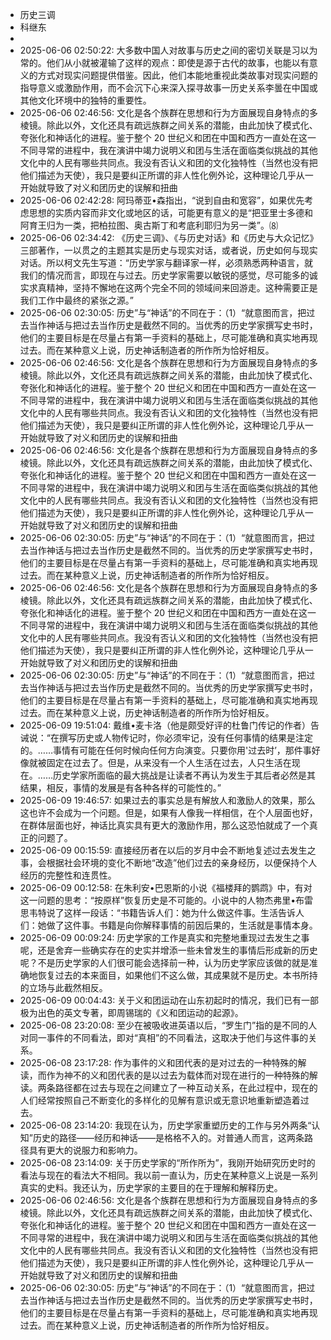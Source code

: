 - 历史三调
- 科继东
- 
- 2025-06-06 02:50:22: 大多数中国人对故事与历史之间的密切关联是习以为常的。他们从小就被灌输了这样的观点：即使是源于古代的故事，也能以有意义的方式对现实问题提供借鉴。因此，他们本能地重视此类故事对现实问题的指导意义或激励作用，而不会沉下心来深入探寻故事一历史关系李曇在中国或其他文化环境中的独特的重要性。
- 2025-06-06 02:46:56: 文化是各个族群在思想和行为方面展现自身特点的多棱镜。除此以外，文化还具有疏远族群之间关系的潜能，由此加快了模式化、夸张化和神话化的进程。鉴于整个 20 世纪义和团在中国和西方一直处在这一不同寻常的进程中，我在演讲中竭力说明义和团与生活在面临类似挑战的其他文化中的人民有哪些共同点。我没有否认义和团的文化独特性（当然也没有把他们描述为天使），我只是要纠正所谓的非人性化例外论，这种理论几乎从一开始就导致了对义和团历史的误解和扭曲
- 2025-06-06 02:42:28: 阿玛蒂亚•森指出，“说到自由和宽容”，如果优先考虑思想的实质内容而非文化或地区的话，可能更有意义的是“把亚里士多德和阿育王归为一类，把柏拉图、奥古斯丁和考底利耶归为另一类”。⑻
- 2025-06-06 02:34:42: 《历史三调》、《与历史对话》和《历史与大众记忆》三部著作，一以贯之的主题其实是历史与现实对话，或者说，历史如何与现实对话。所以柯文先生写道：“历史学家与翻译家一样，必须熟悉两种语言，就我们的情况而言，即现在与过去。历史学家需要以敏锐的感觉，尽可能多的诚实求真精神，坚持不懈地在这两个完全不同的领域间来回游走。这种需要正是我们工作中最终的紧张之源。”
- 2025-06-06 02:30:05: 历史”与“神话”的不同在于：（1）“就意图而言，把过去当作神话与把过去当作历史是截然不同的。当优秀的历史学家撰写史书时，他们的主要目标是在尽量占有第一手资料的基础上，尽可能准确和真实地再现过去。而在某种意义上说，历史神话制造者的所作所为恰好相反。
- 2025-06-06 02:46:56: 文化是各个族群在思想和行为方面展现自身特点的多棱镜。除此以外，文化还具有疏远族群之间关系的潜能，由此加快了模式化、夸张化和神话化的进程。鉴于整个 20 世纪义和团在中国和西方一直处在这一不同寻常的进程中，我在演讲中竭力说明义和团与生活在面临类似挑战的其他文化中的人民有哪些共同点。我没有否认义和团的文化独特性（当然也没有把他们描述为天使），我只是要纠正所谓的非人性化例外论，这种理论几乎从一开始就导致了对义和团历史的误解和扭曲
- 2025-06-06 02:46:56: 文化是各个族群在思想和行为方面展现自身特点的多棱镜。除此以外，文化还具有疏远族群之间关系的潜能，由此加快了模式化、夸张化和神话化的进程。鉴于整个 20 世纪义和团在中国和西方一直处在这一不同寻常的进程中，我在演讲中竭力说明义和团与生活在面临类似挑战的其他文化中的人民有哪些共同点。我没有否认义和团的文化独特性（当然也没有把他们描述为天使），我只是要纠正所谓的非人性化例外论，这种理论几乎从一开始就导致了对义和团历史的误解和扭曲
- 2025-06-06 02:30:05: 历史”与“神话”的不同在于：（1）“就意图而言，把过去当作神话与把过去当作历史是截然不同的。当优秀的历史学家撰写史书时，他们的主要目标是在尽量占有第一手资料的基础上，尽可能准确和真实地再现过去。而在某种意义上说，历史神话制造者的所作所为恰好相反。
- 2025-06-06 02:46:56: 文化是各个族群在思想和行为方面展现自身特点的多棱镜。除此以外，文化还具有疏远族群之间关系的潜能，由此加快了模式化、夸张化和神话化的进程。鉴于整个 20 世纪义和团在中国和西方一直处在这一不同寻常的进程中，我在演讲中竭力说明义和团与生活在面临类似挑战的其他文化中的人民有哪些共同点。我没有否认义和团的文化独特性（当然也没有把他们描述为天使），我只是要纠正所谓的非人性化例外论，这种理论几乎从一开始就导致了对义和团历史的误解和扭曲
- 2025-06-06 02:30:05: 历史”与“神话”的不同在于：（1）“就意图而言，把过去当作神话与把过去当作历史是截然不同的。当优秀的历史学家撰写史书时，他们的主要目标是在尽量占有第一手资料的基础上，尽可能准确和真实地再现过去。而在某种意义上说，历史神话制造者的所作所为恰好相反。
- 2025-06-09 19:51:04: 戴维•麦卡洛（他是颇受好评的杜鲁门传记的作者）告诫说：“在撰写历史或人物传记时，你必须牢记，没有任何事情的结果是注定的。……事情有可能在任何时候向任何方向演变。只要你用'过去时’，那件事好像就被固定在过去了。但是，从来没有一个人生活在过去，人只生活在现在。……历史学家所面临的最大挑战是让读者不再认为发生于其后者必然是其结果，相反，事情的发展是有各种各样的可能性的。”
- 2025-06-09 19:46:57: 如果过去的事实总是有解放人和激励人的效果，那么这也许不会成为一个问题。但是，如果有人像我一样相信，在个人层面也好，在群体层面也好，神话比真实具有更大的激励作用，那么这恐怕就成了一个真正的问题了。
- 2025-06-09 00:15:59: 直接经历者在以后的岁月中会不断地复述过去发生之事，会根据社会环境的变化不断地“改造”他们过去的亲身经历，以便保持个人经历的完整性和连贯性。
- 2025-06-09 00:12:58: 在朱利安•巴恩斯的小说《福楼拜的鹦鹉》中，有对这一问题的思考：“按原样”恢复历史是不可能的。小说中的人物杰弗里•布雷思韦特说了这样一段话：“书籍告诉人们：她为什么做这件事。生活告诉人们：她做了这件事。书籍是向你解释事情的前因后果的，生活就是事情本身。
- 2025-06-09 00:09:24: 历史学家的工作是真实和完整地重现过去发生之事呢，还是舍弃一些确实存在的史实并增添一些未曾发生的事情后形成新的历史呢？不是历史学家的人们很可能会选择前一种，认为历史学家应该做的就是准确地恢复过去的本来面目，如果他们不这么做，其成果就不是历史。本书所持的立场与此截然相反。
- 2025-06-09 00:04:43: 关于义和团运动在山东初起时的情况，我们已有一部极为出色的英文专著，即周锡瑞的《义和团运动的起源》。
- 2025-06-08 23:20:08: 至少在被吸收进英语以后，“罗生门”指的是不同的人对同一事件的不同看法，即对“真相”的不同看法，这取决于他们与这件事的关系。
- 2025-06-08 23:17:28: 作为事件的义和团代表的是对过去的一种特殊的解读，而作为神不的义和团代表的是以过去为载体而对现在进行的一种特殊的解读。两条路径都在过去与现在之间建立了一种互动关系，在此过程中，现在的人们经常按照自己不断变化的多样化的见解有意识或无意识地重新塑造着过去。
- 2025-06-08 23:14:20: 我现在认为，历史学家重塑历史的工作与另外两条“认知”历史的路径——经历和神话——是格格不入的。对普通人而言，这两条路径具有更大的说服力和影响力。
- 2025-06-08 23:14:09: 关于历史学家的“所作所为”，我刚开始研究历史时的看法与现在的看法大不相同。我以前一直认为，历史在某种意义上说是一系列真实的史料。我还认为，历史学家的主要目的在于理解和解释历史。
- 2025-06-06 02:46:56: 文化是各个族群在思想和行为方面展现自身特点的多棱镜。除此以外，文化还具有疏远族群之间关系的潜能，由此加快了模式化、夸张化和神话化的进程。鉴于整个 20 世纪义和团在中国和西方一直处在这一不同寻常的进程中，我在演讲中竭力说明义和团与生活在面临类似挑战的其他文化中的人民有哪些共同点。我没有否认义和团的文化独特性（当然也没有把他们描述为天使），我只是要纠正所谓的非人性化例外论，这种理论几乎从一开始就导致了对义和团历史的误解和扭曲
- 2025-06-06 02:30:05: 历史”与“神话”的不同在于：（1）“就意图而言，把过去当作神话与把过去当作历史是截然不同的。当优秀的历史学家撰写史书时，他们的主要目标是在尽量占有第一手资料的基础上，尽可能准确和真实地再现过去。而在某种意义上说，历史神话制造者的所作所为恰好相反。
